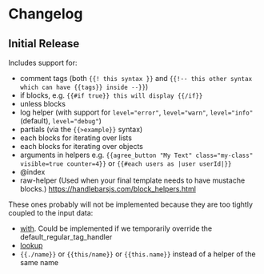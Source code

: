 # Changelog

## Initial Release

Includes support for:

- comment tags (both `{{! this syntax }}` and `{{!-- this other syntax which can have {{tags}} inside --}}`)
- if blocks, e.g. `{{#if true}} this will display {{/if}}`
- unless blocks
- log helper (with support for `level="error"`, `level="warn"`, `level="info"` (default), `level="debug"`)
- partials (via the `{{>example}}` syntax)
- each blocks for iterating over lists
- each blocks for iterating over objects
- arguments in helpers e.g. `{{agree_button "My Text" class="my-class" visible=true counter=4}}` or `{{#each users as |user userId|}}`
- @index
- raw-helper (Used when your final template needs to have mustache blocks.) https://handlebarsjs.com/block_helpers.html


These ones probably will not be implemented because they are too tightly coupled to the input data:
- [with](https://handlebarsjs.com/guide/builtin-helpers.html#with). Could be implemented if we temporarily override the default_regular_tag_handler
- [lookup](https://handlebarsjs.com/guide/builtin-helpers.html#lookup)
- `{{./name}}` or `{{this/name}}` or `{{this.name}}` instead of a helper of the same name
